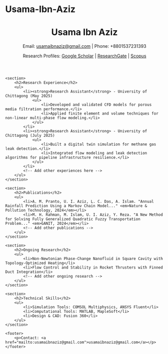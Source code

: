 # Usama-Ibn-Aziz
<!DOCTYPE html>
<html lang="en">
<head>
    <meta charset="UTF-8">
    <meta name="viewport" content="width=device-width, initial-scale=1.0">
    <title>Usama Ibn Aziz - Portfolio</title>
    <link rel="stylesheet" href="styles.css">
</head>
<body>
    <header>
        <h1>Usama Ibn Aziz</h1>
        <p>Email: <a href="mailto:usamaibnaziz@gmail.com">usamaibnaziz@gmail.com</a> | Phone: +8801537231393</p>
        <p>Research Profiles: <a href="https://scholar.google.com/citations?user=YOUR_GOOGLE_SCHOLAR_ID">Google Scholar</a> | <a href="https://www.researchgate.net/profile/Usama-Ibn-Aziz">ResearchGate</a> | <a href="https://www.scopus.com/authid/detail.uri?authorId=YOUR_SCOPUS_ID">Scopus</a></p>
    </header>

    <section>
        <h2>Research Experience</h2>
        <ul>
            <li><strong>Research Assistant</strong> - University of Chittagong (May 2025)
                <ul>
                    <li>Developed and validated CFD models for porous media filtration performance.</li>
                    <li>Applied finite element and volume techniques for non-linear multi-phase flow modeling.</li>
                </ul>
            </li>
            <li><strong>Research Assistant</strong> - University of Chittagong (July 2025)
                <ul>
                    <li>Built a digital twin simulation for methane gas leak detection.</li>
                    <li>Integrated flow modeling and leak detection algorithms for pipeline infrastructure resilience.</li>
                </ul>
            </li>
            <!-- Add other experiences here -->
        </ul>
    </section>

    <section>
        <h2>Publications</h2>
        <ul>
            <li>A. M. Pranto, U. I. Aziz, L. C. Das, A. Islam. "Annual Rainfall Prediction Using a Markov Chain Model..." <em>Nature & Pollution Technology, 2024</em></li>
            <li>M. H. Rahman, M. Islam, U. I. Aziz, Y. Reza. "A New Method for Solving Fully Generalized Quadratic Fuzzy Transportation Problem..." <em>GANIT, 2024</em></li>
            <!-- Add other publications -->
        </ul>
    </section>

    <section>
        <h2>Ongoing Research</h2>
        <ul>
            <li>Non-Newtonian Phase-Change Nanofluid in Square Cavity with Topology-Optimized Heating</li>
            <li>Flow Control and Stability in Rocket Thrusters with Finned Duct Integration</li>
            <!-- Add other ongoing research -->
        </ul>
    </section>

    <section>
        <h2>Technical Skills</h2>
        <ul>
            <li>Simulation Tools: COMSOL Multiphysics, ANSYS Fluent</li>
            <li>Computational Tools: MATLAB, MapleSoft</li>
            <li>Design & CAD: Fusion 360</li>
        </ul>
    </section>

    <footer>
        <p>Contact: <a href="mailto:usamaibnaziz@gmail.com">usamaibnaziz@gmail.com</a></p>
    </footer>
</body>
</html>
